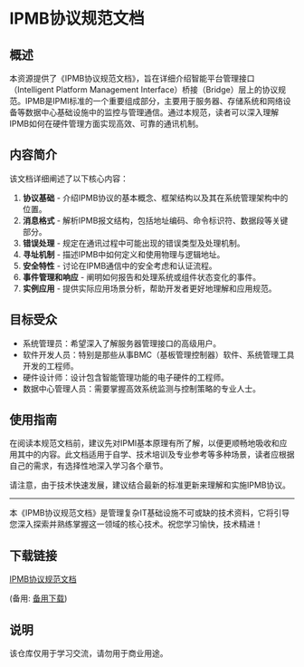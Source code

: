 # IPMB协议规范文档

## 概述

本资源提供了《IPMB协议规范文档》，旨在详细介绍智能平台管理接口（Intelligent Platform Management Interface）桥接（Bridge）层上的协议规范。IPMB是IPMI标准的一个重要组成部分，主要用于服务器、存储系统和网络设备等数据中心基础设施中的监控与管理通信。通过本规范，读者可以深入理解IPMB如何在硬件管理方面实现高效、可靠的通讯机制。

## 内容简介

该文档详细阐述了以下核心内容：

1. **协议基础** - 介绍IPMB协议的基本概念、框架结构以及其在系统管理架构中的位置。
2. **消息格式** - 解析IPMB报文结构，包括地址编码、命令标识符、数据段等关键部分。
3. **错误处理** - 规定在通讯过程中可能出现的错误类型及处理机制。
4. **寻址机制** - 描述IPMB中如何定义和使用物理与逻辑地址。
5. **安全特性** - 讨论在IPMB通信中的安全考虑和认证流程。
6. **事件管理和响应** - 阐明如何报告和处理系统或组件状态变化的事件。
7. **实例应用** - 提供实际应用场景分析，帮助开发者更好地理解和应用规范。

## 目标受众

- 系统管理员：希望深入了解服务器管理接口的高级用户。
- 软件开发人员：特别是那些从事BMC（基板管理控制器）软件、系统管理工具开发的工程师。
- 硬件设计师：设计包含智能管理功能的电子硬件的工程师。
- 数据中心管理人员：需要掌握高效系统监测与控制策略的专业人士。

## 使用指南

在阅读本规范文档前，建议先对IPMI基本原理有所了解，以便更顺畅地吸收和应用其中的内容。此文档适用于自学、技术培训及专业参考等多种场景，读者应根据自己的需求，有选择性地深入学习各个章节。

请注意，由于技术快速发展，建议结合最新的标准更新来理解和实施IPMB协议。

---

本《IPMB协议规范文档》是管理复杂IT基础设施不可或缺的技术资料，它将引导您深入探索并熟练掌握这一领域的核心技术。祝您学习愉快，技术精进！

## 下载链接
[IPMB协议规范文档](https://pan.quark.cn/s/4539b8c77507) 

(备用: [备用下载](https://pan.baidu.com/s/1DXvXjlp7FxT8_C1RF0oMHQ?pwd=1234))

## 说明

该仓库仅用于学习交流，请勿用于商业用途。
